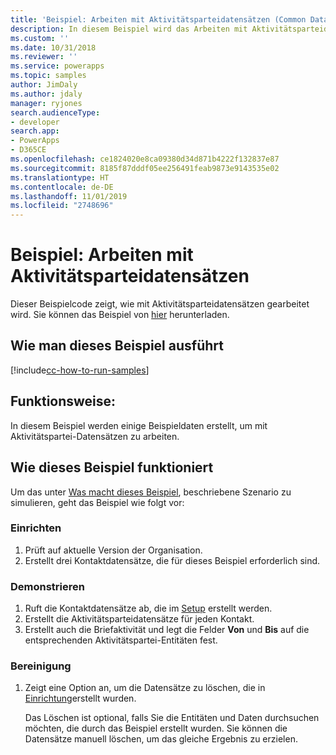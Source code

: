 ```yaml
---
title: 'Beispiel: Arbeiten mit Aktivitätsparteidatensätzen (Common Data Service) | Microsoft-Dokumentation'
description: In diesem Beispiel wird das Arbeiten mit Aktivitätsparteidatensätzen dargestellt.
ms.custom: ''
ms.date: 10/31/2018
ms.reviewer: ''
ms.service: powerapps
ms.topic: samples
author: JimDaly
ms.author: jdaly
manager: ryjones
search.audienceType:
- developer
search.app:
- PowerApps
- D365CE
ms.openlocfilehash: ce1824020e8ca09380d34d871b4222f132837e87
ms.sourcegitcommit: 8185f87dddf05ee256491feab9873e9143535e02
ms.translationtype: HT
ms.contentlocale: de-DE
ms.lasthandoff: 11/01/2019
ms.locfileid: "2748696"
---
```

# <a name="sample-work-with-activity-party-records"></a>Beispiel: Arbeiten mit Aktivitätsparteidatensätzen

<!-- https://docs.microsoft.com/dynamics365/customer-engagement/developer/sample-work-activity-party-records -->

Dieser Beispielcode zeigt, wie mit Aktivitätsparteidatensätzen gearbeitet wird. Sie können das Beispiel von [hier](https://github.com/Microsoft/PowerApps-Samples/tree/master/cds/orgsvc/C%23/ActivityPartyRecords) herunterladen.

## <a name="how-to-run-this-sample"></a>Wie man dieses Beispiel ausführt

[!include[cc-how-to-run-samples](../../includes/cc-how-to-run-samples.md)]

## <a name="what-this-sample-does"></a>Funktionsweise:

In diesem Beispiel werden einige Beispieldaten erstellt, um mit Aktivitätspartei-Datensätzen zu arbeiten. 

## <a name="how-this-sample-works"></a>Wie dieses Beispiel funktioniert

Um das unter [Was macht dieses Beispiel](#what-this-sample-does), beschriebene Szenario zu simulieren, geht das Beispiel wie folgt vor:

### <a name="setup"></a>Einrichten

1. Prüft auf aktuelle Version der Organisation.
1. Erstellt drei Kontaktdatensätze, die für dieses Beispiel erforderlich sind.


### <a name="demonstrate"></a>Demonstrieren

1. Ruft die Kontaktdatensätze ab, die im [Setup](#setup) erstellt werden. 
2. Erstellt die Aktivitätsparteidatensätze für jeden Kontakt.
3. Erstellt auch die Briefaktivität und legt die Felder **Von** und **Bis** auf die entsprechenden Aktivitätspartei-Entitäten fest.

### <a name="clean-up"></a>Bereinigung

1. Zeigt eine Option an, um die Datensätze zu löschen, die in [Einrichtung](#setup)erstellt wurden.

    Das Löschen ist optional, falls Sie die Entitäten und Daten durchsuchen möchten, die durch das Beispiel erstellt wurden. Sie können die Datensätze manuell löschen, um das gleiche Ergebnis zu erzielen.
